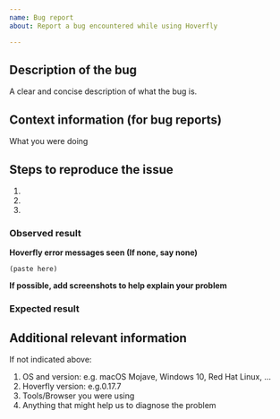 ```yaml
---
name: Bug report
about: Report a bug encountered while using Hoverfly

---
```


<!--
Welcome to the Hoverfly issue tracker! Before creating an issue, please note:

1. This tracker should only be used to report bugs and request features / enhancements to Hoverfly
    - For questions and general support, use https://gitter.im/SpectoLabs/hoverfly
2. Use the search function before creating a new issue. Duplicates will be closed and directed to
   the original discussion.
3. When making a bug report, make sure you provide all required information. The easier it is for
   maintainers to reproduce, the faster it'll be fixed.
-->

## Description of the bug
A clear and concise description of what the bug is.

## Context information (for bug reports)
What you were doing

## Steps to reproduce the issue

1.
2.
3.

### Observed result
**Hoverfly error messages seen (If none, say none)**
```
(paste here)
```
**If possible, add screenshots to help explain your problem**

### Expected result



## Additional relevant information
If not indicated above:
1. OS and version: e.g. macOS Mojave, Windows 10, Red Hat Linux, ...
2. Hoverfly version: e.g.0.17.7
3. Tools/Browser you were using
4. Anything that might help us to diagnose the problem
